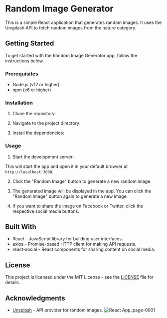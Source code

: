 # Random Image Generator

This is a simple React application that generates random images. It uses the Unsplash API to fetch random images from the nature category.

## Getting Started

To get started with the Random Image Generator app, follow the instructions below.

### Prerequisites

- Node.js (v12 or higher)
- npm (v6 or higher)

### Installation

1. Clone the repository:


2. Navigate to the project directory:


3. Install the dependencies:


### Usage

1. Start the development server:


This will start the app and open it in your default browser at `http://localhost:3000`.

2. Click the "Random Image" button to generate a new random image.

3. The generated image will be displayed in the app. You can click the "Random Image" button again to generate a new image.

4. If you want to share the image on Facebook or Twitter, click the respective social media buttons.

## Built With

- React - JavaScript library for building user interfaces.
- axios - Promise-based HTTP client for making API requests.
- react-social - React components for sharing content on social media.

## License

This project is licensed under the MIT License - see the [LICENSE](LICENSE) file for details.

## Acknowledgments

- [Unsplash](https://unsplash.com/) - API provider for random images.
![React App_page-0001](https://github.com/saumya123tp8/imgshare/assets/95959848/4a0b0fe0-6789-4019-8423-a830ddb2e43d)

  
